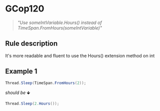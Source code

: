 ﻿# GCop120

> *"Use someIntVariable.Hours() instead of TimeSpan.FromHours(someIntVariable)"*


## Rule description
It's more readable and fluent to use the Hours() extension method on int

## Example 1
```csharp
Thread.Sleep(TimeSpan.FromHours(2));
```
*should be* 🡻

```csharp
Thread.Sleep(2.Hours());
```
